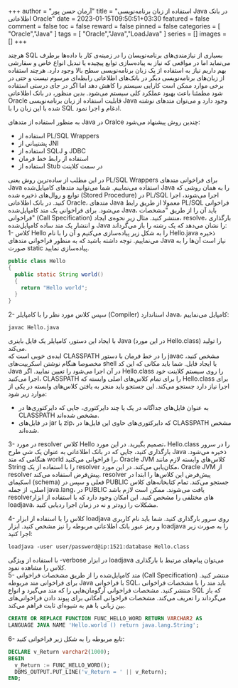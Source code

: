 +++
author = "آرمان حسن پور"
title = "استفاده از زبان برنامه‌نویسی Java در بانک اطلاعاتی Oracle" 
date = 2023-01-15T09:50:51+03:30
featured = false
comment = false
toc = false
reward = false
pinned = false
categories = [
	"Oracle","Java"
]
tags = [
    "Oracle","Java","LoadJava"
]
series = []
images = []
+++

هرچند SQL بسیاری از نیازمندی‌های برنامه‌نویسان را در زمینه‌ی کار با داده‌ها برطرف می‌نماید اما در مواقعی که نیاز به پیاده‌سازی توابع پیچیده یا تبدیل انواع خاص و سفارشی بهم داریم نیاز به استفاده از یک زبان‌ برنامه‌نویسی سطح بالا وجود دارد. هرچند استفاده از زبان‌های برنامه‌نویسی دیگر در بانک‌های اطلاعاتی رابطه‌ای مرسوم نیست و حتی در برخی موارد ممکن است کارایی سیستم را کاهش دهد اما اگر در جای درستی استفاده شود مطمئنا باعث بهبود عملکرد کلی سیستم می‌شود. بدین منظور، در بانک اطلاعاتی Oracle قابلیت استفاده از زبان برنامه‌نویسی Java وجود دارد و می‌توان متدهای نوشته شده با این زبان را با SQL ادغام و اجرا نمود.
<!--more-->
به منظور استفاده از متدهای Java در Oralce چندین روش پیشنهاد می‌شود:
-	استفاده از PL/SQL Wrappers
-	پشتیبانی از JNI
-	استفاده از SQLJ و JDBC 
-	استفاده از رابط خط فرمان
-	استفاده از Stub در سمت کلاینت


در این مطلب از ساده‌ترین روش یعنی PL/SQL Wrappers برای فراخوانی متدهای Java استفاده می‌نماییم. شما می‌توانید متدهای کامپایل‌شده Java را به همان روشی که توابع و روال‌های ذخیره شده (Stored Procedure) در PL/SQL اجرا می‌شوند، اجرا کنید. در بانک اطلاعاتی Oracle، متدهای Java معمولا از طریق رابط PL/SQL فراخوانی می‌شود. 
برای فراخوانی یک متد کامپایل‌شده Java، باید آن را از طریق "مشخصات فراخوانی" (Call Specification) منتشر کنید. مثال زیر نحوه‌ی ایجاد، resolve، بارگذاری و انتشار یک متد ساده کامپایل‌شده Java را نشان می‌دهد که یک رشته را باز می‌گرداند:
<br>
1-	کلاس Hello را به شکل زیر پیاده‌سازی می‌کنیم و آن را با نام Hello.java ذخیره می‌نماییم. توجه داشته باشید که به منظور فراخوانی متدهای Java نیاز است آن‌ها را به صورت static پیاده‌سازی نمایید.
```Java
public class Hello
{
  public static String world()
  {
    return "Hello world";
  }
}
```
2-	سپس کلاس مورد نظر را با کامپایلر (Compiler) استاندارد Java، کامپایل می‌نماییم:
```
javac Hello.java
```
با ایجاد این دستور، کامپایلر یک فایل باینری Java (در این مورد Hello.class) را تولید می‌کند.
<br>
ایده‌ی خوبی است که CLASSPATH را در خط فرمان با دستور javac مشخص کنید، مخصوصا هنگام نوشتن اسکریپت‌های shell یا ایجاد فایل. شما باید مکانی که این کد Java در آن اجرا می‌شود را تعیین نمایید. اگر Hello.class را روی سیستم کلاینت خود اجرا می‌کنید، CLASSPATH را برای تمام کلاس‌های اصلی وابسته که Hello.class برای اجرا نیاز دارد جستجو می‌کند. این جستجو باید منجر به یافتن کلاس‌های وابسته در یکی از موارد زیر شود:
-	به عنوان فایل‌های جداگانه در یک یا چند دایرکتوری، جایی که دایرکتوری‌ها در CLASSPATH مشخص شده‌اند.
-	در فایل‌های jar یا zip، که دایرکتوری‌های حاوی این فایل‌ها در CLASSPATH مشخص شده‌اند.

3-	در مورد resolver کلاس Hello تصمیم بگیرید. در این مورد، Hello.class را در سرور بارگذاری کنید، جایی که در بانک اطلاعاتی به عنوان یک شی طرح Java ذخیره می‌شود. هنگامی که متد world را فراخوانی می‌کنید، Oracle JVM کلاس‌های وابسته لازم مانند String را با استفاده از یک resolver مکان‌یابی می‌کند. در این مورد، Oracle JVM از resolver پیش‌فرض استفاده می‌کند. resolver پیش‌فرض این کلاس‌ها را ابتدا در اسکیمای (schema) فعلی و سپس در PUBLIC جستجو می‌کند. تمام کتابخانه‌های کلاس اصلی، از جمله java.lang، در PUBLIC یافت می‌شوند. ممکن است لازم باشد resolverهای مختلفی را مشخص کنید. این امکان وجود دارد که با استفاده از ابزار loadjava، مشکلات را زودتر و نه در زمان اجرا ردیابی کنید.

4-	کلاس را با استفاده از ابزار loadjava روی سرور بارگذاری کنید. شما باید نام کاربری و رمز عبور بانک اطلاعاتی مربوطه را نیز مشخص کنید. ابزار loadjava را به صورت زیر اجرا کنید:
```
loadjava -user user/password@ip:1521:database Hello.class
```
با استفاده از ویژگی -verbose در ابزار loadjava می‌توان پیام‌های مرتبط با بارگذاری کلاس را مشاهده نمود.
<br>
5-	متد کامپایل‌شده را از طریق مشخصات فراخوانی (Call Specification) منتشر کنید. برای فراخوانی متد مربوطه Java با فراخوانی SQL، باید متد را با مشخصات فراخوانی منتشر کنید. مشخصات فراخوانی آرگومان‌هایی را که متد می‌گیرد و انواع SQL که باز می‌گرداند را تعریف می‌کند. مشخصات فراخوانی امکانی برای پیوند دادن فراخوانی‌های بین زبانی با هم به شیوه‌ای ثابت فراهم می‌کند.
```SQL
CREATE OR REPLACE FUNCTION FUNC_HELLO_WORD RETURN VARCHAR2 AS
LANGUAGE JAVA NAME 'Hello.world () return java.lang.String';
```
6-	تابع مربوطه را به شکل زیر فراخوانی کنید:
```SQL
DECLARE v_Return varchar2(1000);
BEGIN
  v_Return := FUNC_HELLO_WORD();  
  DBMS_OUTPUT.PUT_LINE('v_Return = ' || v_Return);
END;
```


